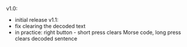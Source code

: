 v1.0:
- initial release
v1.1:
- fix clearing the decoded text
- in practice: right button - short press clears Morse code, long press clears decoded sentence
